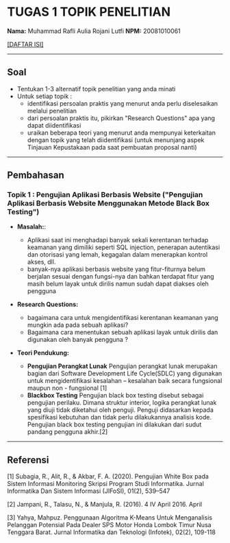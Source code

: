 # TUGAS 1 TOPIK PENELITIAN

**Nama:** Muhammad Rafli Aulia Rojani Lutfi
**NPM:**  20081010061  

[[DAFTAR ISI]](../README.md)

----

## Soal

* Tentukan 1-3 alternatif topik penelitian yang anda minati
* Untuk setiap topik :
  * identifikasi persoalan praktis yang menurut anda perlu diselesaikan melalui penelitian
  * dari persoalan praktis itu, pikirkan "Research Questions" apa yang dapat diidentifikasi
  * uraikan beberapa teori yang menurut anda mempunyai keterkaitan dengan topik yang telah diidentifikasi (untuk menunjang aspek Tinjauan Kepustakaan pada saat pembuatan proposal nanti)

----

## Pembahasan

### Topik 1 : Pengujian Aplikasi Berbasis Website ("Pengujian Aplikasi Berbasis Website Menggunakan Metode Black Box Testing")

* **Masalah:**:
  * Aplikasi saat ini menghadapi banyak sekali kerentanan terhadap keamanan yang dimiliki seperti SQL injection, penerapan autentikasi dan otorisasi yang lemah, kegagalan dalam menerapkan kontrol akses, dll.
  * banyak-nya aplikasi berbasis website yang fitur-fiturnya belum berjalan sesuai dengan fungsi-nya dan bahkan terdapat fitur yang masih belum layak untuk dirilis namun sudah dapat diakses oleh pengguna

* **Research Questions:**
  * bagaimana cara untuk mengidentifikasi kerentanan keamanan yang mungkin ada pada sebuah aplikasi?
  * Bagaimana cara menentukan sebuah aplikasi layak untuk dirilis dan digunakan oleh banyak pengguna ?

* **Teori Pendukung:**
  * **Pengujian Perangkat Lunak**
  Pengujian perangkat lunak merupakan bagian dari Software Development Life Cycle(SDLC) yang digunakan untuk mengidentifikasi kesalahan – kesalahan baik secara fungsional maupun non - fungsional [1]
  * **Blackbox Testing**
  Pengujian black box testing disebut sebagai pengujian perilaku. Dimana struktur interior, logika perangkat lunak yang diuji tidak diketahui oleh penguji. Penguji didasarkan kepada spesifikasi kebutuhan dan tidak perlu dilakukannya analisis kode. Pengujian black box testing pengujian ini dilakukan dari sudut pandang pengguna akhir.[2]

<!---
### Topik 2 : Machine Learning ("Analisis Sentimen Terhadap Isu Perceraian dalam Media Sosial: Studi Kasus pada Platform Twitter")

* **Identifikasi Masalah:**
  * beragamnya tanggapan mengenai isu perceraian yang berisi komentar dengan konteks negatif, positif, maupun netral

* **Research Questions:**
  * Bagaimana Cara membuat sistem otomasi yang dapat Menentukan sebuah komentar/tweet yang panjang termasuk ke dalam konteks positif atau negatif pada aplikasi Twitter?
  
* **Teori Pendukung:**
  * **Analisis**
    Analisis merupakan sebuah kegiatan untuk  meneliti suatu objek tertentu secara sistematis, guna mendapatkan informasi mengenai objek tersebut, sebagai contoh dalam dunia bisnis pihak manajemen dalam sebuah perusahaan melakukan analisis untuk mendapatkan informasi mengenai target pasar, produk yang akan dibuat, strategi pemasaran dan lain sebagainya [3]
  * **Data Mining**
    Data mining, sering juga disebut knowledge discovery in database (KDD), adalah kegiatan yang  meliputi pengumpulan, pemakain data historis  untuk menentukan pola keteraturan, pola hubungan dalam set data berukuran besar [3]
--->
----

## Referensi

[1] Subagia, R., Alit, R., & Akbar, F. A. (2020). Pengujian White Box pada Sistem Informasi Monitoring Skripsi Program Studi Informatika. Jurnal Informatika Dan Sistem Informasi (JIFoSI), 01(2), 539–547

[2] Jampani, R., Talasu, N., & Manjula, R. (2016). 4 IV April 2016. April

[3] Yahya, Mahpuz. Penggunaan Algoritma K-Means Untuk Menganalisis Pelanggan Potensial Pada Dealer SPS Motor Honda Lombok Timur Nusa Tenggara Barat. Jurnal Informatika dan Teknologi (Infotek), 02(2), 109-118

